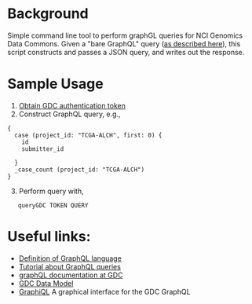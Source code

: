 # Background

Simple command line tool to perform graphGL queries for NCI Genomics Data Commons.  Given a "bare GraphQL" query ([as described here](https://docs.gdc.cancer.gov/API/Users_Guide/Submission/#querying-submitted-data-using-graphql)), this script constructs and passes a JSON query, and writes out the response.

# Sample Usage

1. [Obtain GDC authentication token](https://docs.gdc.cancer.gov/Data_Submission_Portal/Users_Guide/Authentication/)
2. Construct GraphQL query, e.g.,

```
{
  case (project_id: "TCGA-ALCH", first: 0) {
    id
    submitter_id

  }
  _case_count (project_id: "TCGA-ALCH")
}
```

3. Perform query with,

```
   queryGDC TOKEN QUERY
```
 
# Useful links:

* [Definition of GraphQL language](http://facebook.github.io/graphql/October2016/#sec-Overview)
* [Tutorial about GraphQL queries](http://graphql.org/learn/queries/)
* [graphQL documentation at GDC](https://docs.gdc.cancer.gov/API/Users_Guide/Submission/#querying-submitted-data-using-graphql)
* [GDC Data Model](https://gdc.cancer.gov/developers/gdc-data-model/gdc-data-model-components)
* [GraphiQL](https://portal.gdc.cancer.gov/submission/graphiql) A graphical interface for the GDC GraphQL
